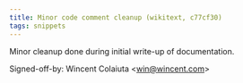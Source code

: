 ```yaml
---
title: Minor code comment cleanup (wikitext, c77cf30)
tags: snippets
---
```


Minor cleanup done during initial write-up of documentation.

Signed-off-by: Wincent Colaiuta &lt;win@wincent.com&gt;
